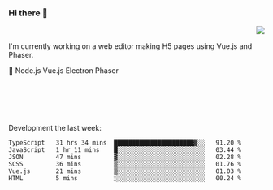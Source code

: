 ### Hi there 👋

<img align="right" src="https://github-readme-stats.vercel.app/api?username=jasonpanggo"/>

<br>
<p align="left">
I'm currently working on a web editor making H5 pages using Vue.js and Phaser.
</p>
<p align="left">
📖 Node.js Vue.js Electron Phaser
</p>
<br>
<br>
<br>
<br>

Development the last week:
<!--START_SECTION:waka-->

```text
TypeScript   31 hrs 34 mins  ██████████████████████▓░░   91.20 %
JavaScript   1 hr 11 mins    █░░░░░░░░░░░░░░░░░░░░░░░░   03.44 %
JSON         47 mins         ▓░░░░░░░░░░░░░░░░░░░░░░░░   02.28 %
SCSS         36 mins         ▒░░░░░░░░░░░░░░░░░░░░░░░░   01.76 %
Vue.js       21 mins         ▒░░░░░░░░░░░░░░░░░░░░░░░░   01.03 %
HTML         5 mins          ░░░░░░░░░░░░░░░░░░░░░░░░░   00.24 %
```

<!--END_SECTION:waka-->

<!--
**JASONPANGGO/jasonpanggo** is a ✨ _special_ ✨ repository because its `README.md` (this file) appears on your GitHub profile.

Here are some ideas to get you started:

- 🔭 I’m currently working on ...
- 🌱 I’m currently learning ...
- 👯 I’m looking to collaborate on ...
- 🤔 I’m looking for help with ...
- 💬 Ask me about ...
- 📫 How to reach me: ...
- 😄 Pronouns: ...
- ⚡ Fun fact: ...
-->

